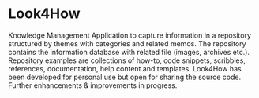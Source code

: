 # Look4How
Knowledge Management Application to capture information in a repository structured by themes with categories and related memos.
The repository contains the information database with related file (images, archives etc.).
Repository examples are collections of how-to, code snippets, scribbles, references, documentation, help content and templates.
Look4How has been developed for personal use but open for sharing the source code. Further enhancements & improvements in progress. 

